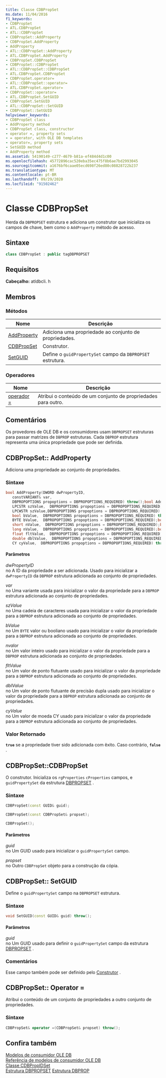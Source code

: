 ```yaml
---
title: Classe CDBPropSet
ms.date: 11/04/2016
f1_keywords:
- CDBPropSet
- ATL.CDBPropSet
- ATL::CDBPropSet
- CDBPropSet::AddProperty
- CDBPropSet.AddProperty
- AddProperty
- ATL::CDBPropSet::AddProperty
- ATL.CDBPropSet.AddProperty
- CDBPropSet.CDBPropSet
- CDBPropSet::CDBPropSet
- ATL::CDBPropSet::CDBPropSet
- ATL.CDBPropSet.CDBPropSet
- CDBPropSet.operator=
- ATL::CDBPropSet::operator=
- ATL.CDBPropSet.operator=
- CDBPropSet::operator=
- ATL.CDBPropSet.SetGUID
- CDBPropSet.SetGUID
- ATL::CDBPropSet::SetGUID
- CDBPropSet::SetGUID
helpviewer_keywords:
- CDBPropSet class
- AddProperty method
- CDBPropSet class, constructor
- operator =, property sets
- = operator, with OLE DB templates
- operator=, property sets
- SetGUID method
- AddProperty method
ms.assetid: 54190149-c277-4679-b81a-ef484d4d1c00
ms.openlocfilehash: 45772896cac520eba35ec475f8b6ae7bd2993045
ms.sourcegitcommit: a1676bf6caae05ecd698f26ed80c08828722b237
ms.translationtype: MT
ms.contentlocale: pt-BR
ms.lasthandoff: 09/29/2020
ms.locfileid: "91502462"
---
```

# <a name="cdbpropset-class"></a>Classe CDBPropSet

Herda da `DBPROPSET` estrutura e adiciona um construtor que inicializa os campos de chave, bem como o `AddProperty` método de acesso.

## <a name="syntax"></a>Sintaxe

```cpp
class CDBPropSet : public tagDBPROPSET
```

## <a name="requirements"></a>Requisitos

**Cabeçalho:** atldbcli. h

## <a name="members"></a>Membros

### <a name="methods"></a>Métodos

| Nome | Descrição |
|-|-|
|[AddProperty](#addproperty)|Adiciona uma propriedade ao conjunto de propriedades.|
|[CDBPropSet](#cdbpropset)|Construtor.|
|[SetGUID](#setguid)|Define o `guidPropertySet` campo da `DBPROPSET` estrutura.|

### <a name="operators"></a>Operadores

| Nome | Descrição |
|-|-|
|[operador =](#op_equal)|Atribui o conteúdo de um conjunto de propriedades para outro.|

## <a name="remarks"></a>Comentários

Os provedores de OLE DB e os consumidores usam `DBPROPSET` estruturas para passar matrizes de `DBPROP` estruturas. Cada `DBPROP` estrutura representa uma única propriedade que pode ser definida.

## <a name="cdbpropsetaddproperty"></a><a name="addproperty"></a> CDBPropSet:: AddProperty

Adiciona uma propriedade ao conjunto de propriedades.

### <a name="syntax"></a>Sintaxe

```cpp
bool AddProperty(DWORD dwPropertyID,
   constVARIANT& var,
   DBPROPOPTIONS propoptions = DBPROPOPTIONS_REQUIRED) throw();bool AddProperty(DWORD dwPropertyID,
   LPCSTR szValue,  DBPROPOPTIONS propoptions = DBPROPOPTIONS_REQUIRED) throw();bool AddProperty(DWORD dwPropertyID,
   LPCWSTR szValue,DBPROPOPTIONS propoptions = DBPROPOPTIONS_REQUIRED) throw();bool AddProperty(DWORD dwPropertyID,
   bool bValue,  DBPROPOPTIONS propoptions = DBPROPOPTIONS_REQUIRED) throw();bool AddProperty(DWORD dwPropertyID,
   BYTE bValue,  DBPROPOPTIONS propoptions = DBPROPOPTIONS_REQUIRED);bool AddProperty(DWORD dwPropertyID,
   short nValue,  DBPROPOPTIONS propoptions = DBPROPOPTIONS_REQUIRED);bool AddProperty(DWORD dwPropertyID,
   long nValue,  DBPROPOPTIONS propoptions = DBPROPOPTIONS_REQUIRED);bool AddProperty(DWORD dwPropertyID,
   float fltValue,  DBPROPOPTIONS propoptions = DBPROPOPTIONS_REQUIRED);bool AddProperty(DWORD dwPropertyID,
   double dblValue,  DBPROPOPTIONS propoptions = DBPROPOPTIONS_REQUIRED) throw();bool AddProperty(DWORD dwPropertyID,
   CY cyValue,  DBPROPOPTIONS propoptions = DBPROPOPTIONS_REQUIRED) throw();
```

#### <a name="parameters"></a>Parâmetros

*dwPropertyID*<br/>
no A ID da propriedade a ser adicionada. Usado para inicializar a `dwPropertyID` da `DBPROP` estrutura adicionada ao conjunto de propriedades.

*var*<br/>
no Uma variante usada para inicializar o valor da propriedade para a `DBPROP` estrutura adicionada ao conjunto de propriedades.

*szValue*<br/>
no Uma cadeia de caracteres usada para inicializar o valor da propriedade para a `DBPROP` estrutura adicionada ao conjunto de propriedades.

*bValue*<br/>
no Um `BYTE` valor ou booliano usado para inicializar o valor da propriedade para a `DBPROP` estrutura adicionada ao conjunto de propriedades.

*nvalor*<br/>
no Um valor inteiro usado para inicializar o valor da propriedade para a `DBPROP` estrutura adicionada ao conjunto de propriedades.

*fltValue*<br/>
no Um valor de ponto flutuante usado para inicializar o valor da propriedade para a `DBPROP` estrutura adicionada ao conjunto de propriedades.

*dblValue*<br/>
no Um valor de ponto flutuante de precisão dupla usado para inicializar o valor da propriedade para a `DBPROP` estrutura adicionada ao conjunto de propriedades.

*cyValue*<br/>
no Um valor de moeda CY usado para inicializar o valor da propriedade para a `DBPROP` estrutura adicionada ao conjunto de propriedades.

### <a name="return-value"></a>Valor Retornado

**`true`** se a propriedade tiver sido adicionada com êxito. Caso contrário, **`false`** .

## <a name="cdbpropsetcdbpropset"></a><a name="cdbpropset"></a> CDBPropSet::CDBPropSet

O construtor. Inicializa os `rgProperties` `cProperties` campos, e `guidPropertySet` da estrutura [DBPROPSET](/previous-versions/windows/desktop/ms714367(v=vs.85)) .

### <a name="syntax"></a>Sintaxe

```cpp
CDBPropSet(const GUID& guid);

CDBPropSet(const CDBPropSet& propset);

CDBPropSet();
```

#### <a name="parameters"></a>Parâmetros

*guid*<br/>
no Um GUID usado para inicializar o `guidPropertySet` campo.

*propset*<br/>
no Outro `CDBPropSet` objeto para a construção da cópia.

## <a name="cdbpropsetsetguid"></a><a name="setguid"></a> CDBPropSet:: SetGUID

Define o `guidPropertySet` campo na `DBPROPSET` estrutura.

### <a name="syntax"></a>Sintaxe

```cpp
void SetGUID(const GUID& guid) throw();
```

#### <a name="parameters"></a>Parâmetros

*guid*<br/>
no Um GUID usado para definir o `guidPropertySet` campo da estrutura [DBPROPSET](/previous-versions/windows/desktop/ms714367(v=vs.85)) .

### <a name="remarks"></a>Comentários

Esse campo também pode ser definido pelo [Construtor](#cdbpropset) .

## <a name="cdbpropsetoperator-"></a><a name="op_equal"></a> CDBPropSet:: Operator =

Atribui o conteúdo de um conjunto de propriedades a outro conjunto de propriedades.

### <a name="syntax"></a>Sintaxe

```cpp
CDBPropSet& operator =(CDBPropSet& propset) throw();
```

## <a name="see-also"></a>Confira também

[Modelos de consumidor OLE DB](../../data/oledb/ole-db-consumer-templates-cpp.md)<br/>
[Referência de modelos de consumidor OLE DB](../../data/oledb/ole-db-consumer-templates-reference.md)<br/>
[Classe CDBPropIDSet](../../data/oledb/cdbpropidset-class.md)<br/>
[Estrutura DBPROPSET](/previous-versions/windows/desktop/ms714367(v=vs.85)) 
 [Estrutura DBPROP](/previous-versions/windows/desktop/ms717970(v=vs.85))
